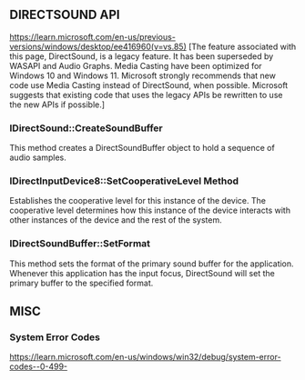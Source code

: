 
## DIRECTSOUND API
https://learn.microsoft.com/en-us/previous-versions/windows/desktop/ee416960(v=vs.85)
[The feature associated with this page, DirectSound, is a legacy feature. It has been superseded by WASAPI and Audio Graphs. Media Casting have been optimized for Windows 10 and Windows 11. Microsoft strongly recommends that new code use Media Casting instead of DirectSound, when possible. Microsoft suggests that existing code that uses the legacy APIs be rewritten to use the new APIs if possible.]

### IDirectSound::CreateSoundBuffer
This method creates a DirectSoundBuffer object to hold a sequence of audio samples.

### IDirectInputDevice8::SetCooperativeLevel Method
Establishes the cooperative level for this instance of the device. The cooperative level determines how this instance of the device interacts with other instances of the device and the rest of the system.

### IDirectSoundBuffer::SetFormat
This method sets the format of the primary sound buffer for the application. Whenever this application has the input focus, DirectSound will set the primary buffer to the specified format.


## MISC
### System Error Codes
https://learn.microsoft.com/en-us/windows/win32/debug/system-error-codes--0-499-
